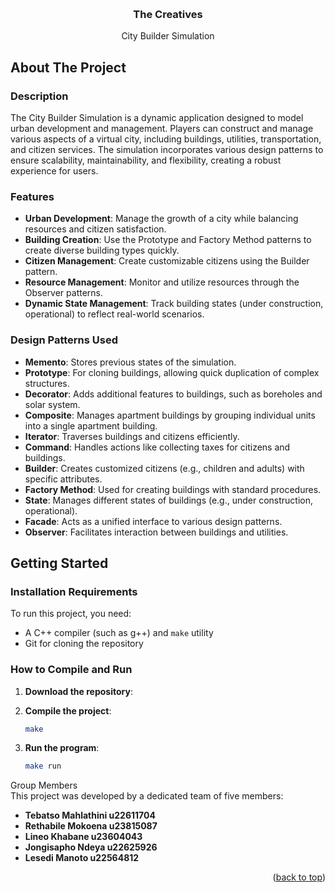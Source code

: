<a id="readme-top"></a>

<!-- PROJECT LOGO -->
<br />
<div align="center">

  <h3 align="center">The Creatives</h3>

  <p align="center">
    City Builder Simulation
  </p>
</div>

<!-- ABOUT THE PROJECT -->
## About The Project

### Description
The City Builder Simulation is a dynamic application designed to model urban development and management. Players can construct and manage various aspects of a virtual city, including buildings, utilities, transportation, and citizen services. The simulation incorporates various design patterns to ensure scalability, maintainability, and flexibility, creating a robust experience for users.

### Features
- **Urban Development**: Manage the growth of a city while balancing resources and citizen satisfaction.
- **Building Creation**: Use the Prototype and Factory Method patterns to create diverse building types quickly.
- **Citizen Management**: Create customizable citizens using the Builder pattern.
- **Resource Management**: Monitor and utilize resources through the Observer patterns.
- **Dynamic State Management**: Track building states (under construction, operational) to reflect real-world scenarios.

### Design Patterns Used
- **Memento**: Stores previous states of the simulation.
- **Prototype**: For cloning buildings, allowing quick duplication of complex structures.
- **Decorator**: Adds additional features to buildings, such as boreholes and solar system.
- **Composite**: Manages apartment buildings by grouping individual units into a single apartment building.
- **Iterator**: Traverses buildings and citizens efficiently.
- **Command**: Handles actions like collecting taxes for citizens and buildings.
- **Builder**: Creates customized citizens (e.g., children and adults) with specific attributes.
- **Factory Method**: Used for creating buildings with standard procedures.
- **State**: Manages different states of buildings (e.g., under construction, operational).
- **Facade**: Acts as a unified interface to various design patterns.
- **Observer**: Facilitates interaction between buildings and utilities.


<!-- GETTING STARTED -->
## Getting Started

### Installation Requirements
To run this project, you need:
- A C++ compiler (such as g++) and `make` utility
- Git for cloning the repository

### How to Compile and Run
1. **Download the repository**:
   

2. **Compile the project**:
   ```sh
   make

3. **Run the program**:
   ```sh
   make run


Group Members
</br>
This project was developed by a dedicated team of five members:

- **Tebatso Mahlathini u22611704**
- **Rethabile Mokoena u23815087**
- **Lineo Khabane u23604043**
- **Jongisapho Ndeya u22625926**
- **Lesedi Manoto u22564812**

<p align="right">(<a href="#readme-top">back to top</a>)</p>
